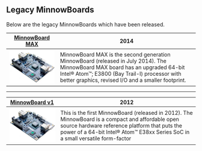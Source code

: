 ## Legacy MinnowBoards

Below are the legacy MinnowBoards which have been released.

| [MinnowBoard MAX](minnowboard-max)  | 2014  |
|---|---|
| ![MAX](pages/legacy-boards/mb-max-sm.jpg)  | MinnowBoard MAX is the second generation MinnowBoard (released in July 2014). The MinnowBoard MAX board has an upgraded 64-bit Intel® Atom™; E3800 (Bay Trail-I) processor with better graphics, revised I/O and a smaller footprint. |

___

| [MinnowBoard v1](minnowboard-v1)  | 2012  |
|---|---|
| ![MAX](mb-max-sm.jpg)  | This is the first MinnowBoard (released in 2012). The MinnowBoard is a compact and affordable open source hardware reference platform that puts the power of a 64-bit Intel® Atom™ E38xx Series SoC in a small versatile form-factor|
